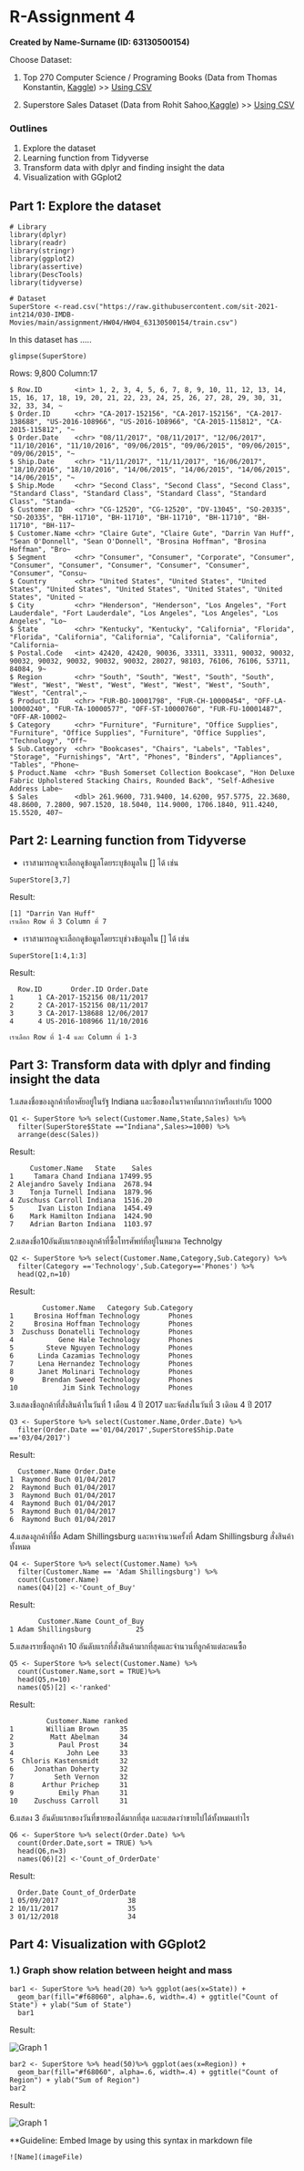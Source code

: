 # R-Assignment 4

**Created by Name-Surname (ID: 63130500154)**

Choose Dataset:
1. Top 270 Computer Science / Programing Books (Data from Thomas Konstantin, [Kaggle](https://www.kaggle.com/thomaskonstantin/top-270-rated-computer-science-programing-books)) >> [Using CSV](https://raw.githubusercontent.com/safesit23/INT214-Statistics/main/datasets/prog_book.csv)

2. Superstore Sales Dataset (Data from Rohit Sahoo,[Kaggle](https://www.kaggle.com/rohitsahoo/sales-forecasting)) >> [Using CSV](https://raw.githubusercontent.com/safesit23/INT214-Statistics/main/datasets/superstore_sales.csv)


### Outlines
1. Explore the dataset
2. Learning function from Tidyverse
3. Transform data with dplyr and finding insight the data
4. Visualization with GGplot2

## Part 1: Explore the dataset

```
# Library
library(dplyr)
library(readr)
library(stringr)
library(ggplot2)
library(assertive)
library(DescTools)
library(tidyverse)

# Dataset
SuperStore <-read.csv("https://raw.githubusercontent.com/sit-2021-int214/030-IMDB-Movies/main/assignment/HW04/HW04_63130500154/train.csv")
```

In this dataset has .....

```
glimpse(SuperStore)
```

Rows: 9,800
Column:17

```
$ Row.ID        <int> 1, 2, 3, 4, 5, 6, 7, 8, 9, 10, 11, 12, 13, 14, 15, 16, 17, 18, 19, 20, 21, 22, 23, 24, 25, 26, 27, 28, 29, 30, 31, 32, 33, 34, ~
$ Order.ID      <chr> "CA-2017-152156", "CA-2017-152156", "CA-2017-138688", "US-2016-108966", "US-2016-108966", "CA-2015-115812", "CA-2015-115812", "~
$ Order.Date    <chr> "08/11/2017", "08/11/2017", "12/06/2017", "11/10/2016", "11/10/2016", "09/06/2015", "09/06/2015", "09/06/2015", "09/06/2015", "~
$ Ship.Date     <chr> "11/11/2017", "11/11/2017", "16/06/2017", "18/10/2016", "18/10/2016", "14/06/2015", "14/06/2015", "14/06/2015", "14/06/2015", "~
$ Ship.Mode     <chr> "Second Class", "Second Class", "Second Class", "Standard Class", "Standard Class", "Standard Class", "Standard Class", "Standa~
$ Customer.ID   <chr> "CG-12520", "CG-12520", "DV-13045", "SO-20335", "SO-20335", "BH-11710", "BH-11710", "BH-11710", "BH-11710", "BH-11710", "BH-117~
$ Customer.Name <chr> "Claire Gute", "Claire Gute", "Darrin Van Huff", "Sean O'Donnell", "Sean O'Donnell", "Brosina Hoffman", "Brosina Hoffman", "Bro~
$ Segment       <chr> "Consumer", "Consumer", "Corporate", "Consumer", "Consumer", "Consumer", "Consumer", "Consumer", "Consumer", "Consumer", "Consu~
$ Country       <chr> "United States", "United States", "United States", "United States", "United States", "United States", "United States", "United ~
$ City          <chr> "Henderson", "Henderson", "Los Angeles", "Fort Lauderdale", "Fort Lauderdale", "Los Angeles", "Los Angeles", "Los Angeles", "Lo~
$ State         <chr> "Kentucky", "Kentucky", "California", "Florida", "Florida", "California", "California", "California", "California", "California~
$ Postal.Code   <int> 42420, 42420, 90036, 33311, 33311, 90032, 90032, 90032, 90032, 90032, 90032, 90032, 28027, 98103, 76106, 76106, 53711, 84084, 9~
$ Region        <chr> "South", "South", "West", "South", "South", "West", "West", "West", "West", "West", "West", "West", "South", "West", "Central",~
$ Product.ID    <chr> "FUR-BO-10001798", "FUR-CH-10000454", "OFF-LA-10000240", "FUR-TA-10000577", "OFF-ST-10000760", "FUR-FU-10001487", "OFF-AR-10002~
$ Category      <chr> "Furniture", "Furniture", "Office Supplies", "Furniture", "Office Supplies", "Furniture", "Office Supplies", "Technology", "Off~
$ Sub.Category  <chr> "Bookcases", "Chairs", "Labels", "Tables", "Storage", "Furnishings", "Art", "Phones", "Binders", "Appliances", "Tables", "Phone~
$ Product.Name  <chr> "Bush Somerset Collection Bookcase", "Hon Deluxe Fabric Upholstered Stacking Chairs, Rounded Back", "Self-Adhesive Address Labe~
$ Sales         <dbl> 261.9600, 731.9400, 14.6200, 957.5775, 22.3680, 48.8600, 7.2800, 907.1520, 18.5040, 114.9000, 1706.1840, 911.4240, 15.5520, 407~
```

## Part 2: Learning function from Tidyverse

- เราสามารถดูจะเลือกดูข้อมูลโดยระบุข้อมูลใน [] ได้ เช่น

```
SuperStore[3,7]
```
Result:
```
[1] "Darrin Van Huff"
เราเลือก Row ที่ 3 Column ที่ 7
```
- เราสามารถดูจะเลือกดูข้อมูลโดยระบุช่วงข้อมูลใน [] ได้ เช่น

```
SuperStore[1:4,1:3]
```
Result:
```
  Row.ID       Order.ID Order.Date
1      1 CA-2017-152156 08/11/2017
2      2 CA-2017-152156 08/11/2017
3      3 CA-2017-138688 12/06/2017
4      4 US-2016-108966 11/10/2016

เราเลือก Row ที่ 1-4 และ Column ที่ 1-3
```


## Part 3: Transform data with dplyr and finding insight the data

1.แสดงชื่อของลูกค้าที่อาศัยอยู่ในรัฐ Indiana และซื้อของในราคาที่มากกว่าหรือเท่ากับ 1000

```
Q1 <- SuperStore %>% select(Customer.Name,State,Sales) %>% 
  filter(SuperStore$State =="Indiana",Sales>=1000) %>%
  arrange(desc(Sales))
```

Result:

```
     Customer.Name   State    Sales
1     Tamara Chand Indiana 17499.95
2 Alejandro Savely Indiana  2678.94
3    Tonja Turnell Indiana  1879.96
4 Zuschuss Carroll Indiana  1516.20
5      Ivan Liston Indiana  1454.49
6    Mark Hamilton Indiana  1424.90
7    Adrian Barton Indiana  1103.97
```
2.แสดงชื่อ10อันดับแรกของลูกค้าที่ซื้อโทรศัพท์ที่อยู่ในหมวด Technolgy 

```
Q2 <- SuperStore %>% select(Customer.Name,Category,Sub.Category) %>%
  filter(Category =='Technology',Sub.Category=='Phones') %>%
  head(Q2,n=10)
```

Result:

```
        Customer.Name   Category Sub.Category
1     Brosina Hoffman Technology       Phones
2     Brosina Hoffman Technology       Phones
3  Zuschuss Donatelli Technology       Phones
4           Gene Hale Technology       Phones
5        Steve Nguyen Technology       Phones
6      Linda Cazamias Technology       Phones
7      Lena Hernandez Technology       Phones
8      Janet Molinari Technology       Phones
9       Brendan Sweed Technology       Phones
10           Jim Sink Technology       Phones
```
3.แสดงชือลูกค้าที่สั่งสินค้าในวันที่ 1 เดือน 4 ปี 2017 และจัดส่งในวันที่ 3 เดิอน 4 ปี 2017

```
Q3 <- SuperStore %>% select(Customer.Name,Order.Date) %>%
  filter(Order.Date =='01/04/2017',SuperStore$Ship.Date =='03/04/2017')
```

Result:

```
  Customer.Name Order.Date
1  Raymond Buch 01/04/2017
2  Raymond Buch 01/04/2017
3  Raymond Buch 01/04/2017
4  Raymond Buch 01/04/2017
5  Raymond Buch 01/04/2017
6  Raymond Buch 01/04/2017
```
4.แสดงลูกค้าที่ชื่อ Adam Shillingsburg และหาจำนวนครั้งที่ Adam Shillingsburg สั่งสินค้าทั้งหมด

```
Q4 <- SuperStore %>% select(Customer.Name) %>%
  filter(Customer.Name == 'Adam Shillingsburg') %>%
  count(Customer.Name) 
  names(Q4)[2] <-'Count_of_Buy'
```

Result:

```
       Customer.Name Count_of_Buy
1 Adam Shillingsburg           25
```
5.แสดงรายชื่อลูกค้า 10 อันดับแรกที่สั่งสินค้ามากที่สุดและจำนวนที่ลูกค้าแต่ละคนซื้อ

```
Q5 <- SuperStore %>% select(Customer.Name) %>%
  count(Customer.Name,sort = TRUE)%>%
  head(Q5,n=10)
  names(Q5)[2] <-'ranked' 
```

Result:

```
         Customer.Name ranked
1        William Brown     35
2         Matt Abelman     34
3           Paul Prost     34
4             John Lee     33
5  Chloris Kastensmidt     32
6     Jonathan Doherty     32
7          Seth Vernon     32
8       Arthur Prichep     31
9           Emily Phan     31
10    Zuschuss Carroll     31
```
6.แสดง 3 อันดับแรกของวันที่ขายของได้มากที่สุด และแสดงว่าขายไปได้ทั้งหมดเท่าไร

```
Q6 <- SuperStore %>% select(Order.Date) %>%
  count(Order.Date,sort = TRUE) %>%
  head(Q6,n=3)
  names(Q6)[2] <-'Count_of_OrderDate'
```

Result:

```
  Order.Date Count_of_OrderDate
1 05/09/2017                 38
2 10/11/2017                 35
3 01/12/2018                 34
```
## Part 4: Visualization with GGplot2
### 1.) Graph show relation between height and mass
```
bar1 <- SuperStore %>% head(20) %>% ggplot(aes(x=State)) + 
  geom_bar(fill="#f68060", alpha=.6, width=.4) + ggtitle("Count of State") + ylab("Sum of State")
  bar1
```
Result:

![Graph 1](graph1.png)

```
bar2 <- SuperStore %>% head(50)%>% ggplot(aes(x=Region)) + 
  geom_bar(fill="#f68060", alpha=.6, width=.4) + ggtitle("Count of Region") + ylab("Sum of Region") 
bar2
```
Result:

![Graph 1](graph1.png)

**Guideline:
Embed Image by using this syntax in markdown file
````
![Name](imageFile)
````
